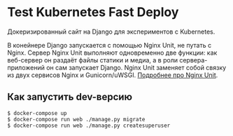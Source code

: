 # Test Kubernetes Fast Deploy

Докеризированный сайт на Django для экспериментов с Kubernetes.

В конейнере Django запускается с помощью Nginx Unit, не путать с Nginx. Сервер Nginx Unit выполняют одновременно две функции: как веб-сервер он раздаёт файлы статики и медиа, а в роли сервера-приложений он сам запускает Django. Nginx Unit заменяет собой связку из двух сервисов Nginx и Gunicorn/uWSGI. [Подробнее про Nginx Unit](https://unit.nginx.org/).

## Как запустить dev-версию

```shell-session
$ docker-compose up
$ docker-compose run web ./manage.py migrate
$ docker-compose run web ./manage.py createsuperuser
```
